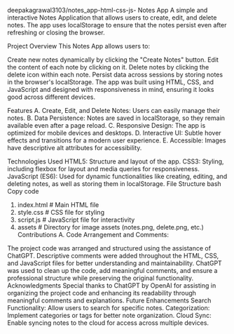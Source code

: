 deepakagrawal3103/notes_app-html-css-js-
Notes App
A simple and interactive Notes Application that allows users to create, edit, and delete notes. The app uses localStorage to ensure that the notes persist even after refreshing or closing the browser.

Project Overview
This Notes App allows users to:

Create new notes dynamically by clicking the "Create Notes" button.
Edit the content of each note by clicking on it.
Delete notes by clicking the delete icon within each note.
Persist data across sessions by storing notes in the browser's localStorage.
The app was built using HTML, CSS, and JavaScript and designed with responsiveness in mind, ensuring it looks good across different devices.

Features
A. Create, Edit, and Delete Notes: Users can easily manage their notes.
B. Data Persistence: Notes are saved in localStorage, so they remain available even after a page reload.
C. Responsive Design: The app is optimized for mobile devices and desktops.
D. Interactive UI: Subtle hover effects and transitions for a modern user experience.
E. Accessible: Images have descriptive alt attributes for accessibility.

Technologies Used
HTML5: Structure and layout of the app.
CSS3: Styling, including flexbox for layout and media queries for responsiveness.
JavaScript (ES6): Used for dynamic functionalities like creating, editing, and deleting notes, as well as storing them in localStorage.
File Structure
bash
Copy code
1. index.html    # Main HTML file
2. style.css     # CSS file for styling
3. script.js     # JavaScript file for interactivity
4. assets        # Directory for image assets (notes.png, delete.png, etc.)
Contributions
A. Code Arrangement and Comments:

The project code was arranged and structured using the assistance of ChatGPT.
Descriptive comments were added throughout the HTML, CSS, and JavaScript files for better understanding and maintainability.
ChatGPT was used to clean up the code, add meaningful comments, and ensure a professional structure while preserving the original functionality.
Acknowledgments
Special thanks to ChatGPT by OpenAI for assisting in organizing the project code and enhancing its readability through meaningful comments and explanations.
Future Enhancements
Search Functionality: Allow users to search for specific notes.
Categorization: Implement categories or tags for better note organization.
Cloud Sync: Enable syncing notes to the cloud for access across multiple devices.
